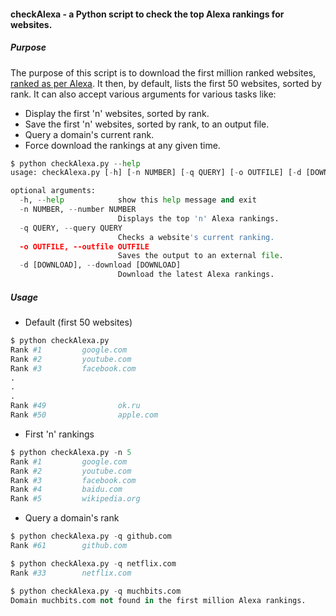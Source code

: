 #### checkAlexa - a Python script to check the top Alexa rankings for websites.

##### Purpose

The purpose of this script is to download the first million ranked websites, [ranked as per Alexa](https://www.alexa.com/topsites).
It then, by default, lists the first 50 websites, sorted by rank. It can also accept various arguments for various tasks like:

- Display the first 'n' websites, sorted by rank.
- Save the first 'n' websites, sorted by rank, to an output file.
- Query a domain's current rank.
- Force download the rankings at any given time.

```python
$ python checkAlexa.py --help
usage: checkAlexa.py [-h] [-n NUMBER] [-q QUERY] [-o OUTFILE] [-d [DOWNLOAD]]

optional arguments:
  -h, --help            show this help message and exit
  -n NUMBER, --number NUMBER
                        Displays the top 'n' Alexa rankings.
  -q QUERY, --query QUERY
                        Checks a website's current ranking.
  -o OUTFILE, --outfile OUTFILE
                        Saves the output to an external file.
  -d [DOWNLOAD], --download [DOWNLOAD]
                        Download the latest Alexa rankings.
```

##### Usage

- Default (first 50 websites)
```python
$ python checkAlexa.py
Rank #1         google.com
Rank #2         youtube.com
Rank #3         facebook.com
.
.
.
Rank #49                ok.ru
Rank #50                apple.com
```

- First 'n' rankings
```python
$ python checkAlexa.py -n 5
Rank #1         google.com
Rank #2         youtube.com
Rank #3         facebook.com
Rank #4         baidu.com
Rank #5         wikipedia.org
```

- Query a domain's rank
```python
$ python checkAlexa.py -q github.com
Rank #61        github.com

$ python checkAlexa.py -q netflix.com
Rank #33        netflix.com

$ python checkAlexa.py -q muchbits.com
Domain muchbits.com not found in the first million Alexa rankings.
```


